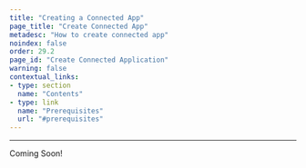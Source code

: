 ```yaml
---
title: "Creating a Connected App"
page_title: "Create Connected App"
metadesc: "How to create connected app"
noindex: false
order: 29.2
page_id: "Create Connected Application"
warning: false
contextual_links:
- type: section
  name: "Contents"
- type: link
  name: "Prerequisites"
  url: "#prerequisites"
---
```


---

Coming Soon!